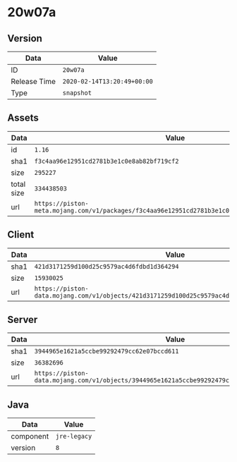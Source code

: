 # 20w07a

## Version

|**Data**        | **Value**                 |
|----------------|-------------------------|
| ID   | ```20w07a```   |
| Release Time   | ```2020-02-14T13:20:49+00:00```   |
| Type   | ```snapshot```   |

## Assets

|**Data**        | **Value**                 |
|----------------|-------------------------|
| id   | ```1.16```   |
| sha1   | ```f3c4aa96e12951cd2781b3e1c0e8ab82bf719cf2```   |
| size   | ```295227```   |
| total size  | ```334438503```  |
| url       | ```https://piston-meta.mojang.com/v1/packages/f3c4aa96e12951cd2781b3e1c0e8ab82bf719cf2/1.16.json``` |

## Client

|**Data**        | **Value**                 |
|----------------|-------------------------|
| sha1   | ```421d3171259d100d25c9579ac4d6fdbd1d364294```   |
| size   | ```15930025```   |
| url       | ```https://piston-data.mojang.com/v1/objects/421d3171259d100d25c9579ac4d6fdbd1d364294/client.jar``` |

## Server

|**Data**        | **Value**                 |
|----------------|-------------------------|
| sha1   | ```3944965e1621a5ccbe99292479cc62e07bccd611```   |
| size   | ```36382696```   |
| url       | ```https://piston-data.mojang.com/v1/objects/3944965e1621a5ccbe99292479cc62e07bccd611/server.jar``` |

## Java

|**Data**        | **Value**                 |
|----------------|-------------------------|
| component   | ```jre-legacy```   |
| version   | ```8```   |